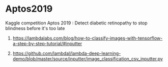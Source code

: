# Aptos2019
Kaggle competition Aptos 2019 : Detect diabetic retinopathy to stop blindness before it's too late 

1. https://lambdalabs.com/blog/how-to-classify-images-with-tensorflow-a-step-by-step-tutorial/#inputter

2. https://github.com/lambdal/lambda-deep-learning-demo/blob/master/source/inputter/image_classification_csv_inputter.py
